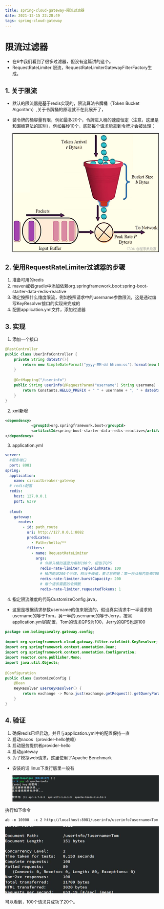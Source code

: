 ```yaml
---
title: spring-cloud-gateway-限流过滤器 
date: 2021-12-15 22:28:49
tags: spring-cloud-gateway
---  
```

# 限流过滤器
- 在6中我们看到了很多过滤器，但没有这篇讲的这个。
- RequestRateLimiter 限流，RequestRateLimiterGatewayFilterFactory生成。

## 1. 关于限流
- 默认的限流器是基于redis实现的，限流算法令牌桶（Token Bucket Algorithm）,关于令牌捅的原理就不在此展开了，
- 装令牌的桶容量有限，例如最多20个，令牌进入桶的速度恒定（注意，这里是和漏桶算法的区别），例如每秒10个，底部每个请求能拿到令牌才会被处理：

    ![令牌桶](image/lpt.jpg)

## 2. 使用RequestRateLimiter过滤器的步骤
1. 准备可用的redis 
2. maven或者gradle中添加依赖org.springframework.boot:spring-boot-starter-data-redis-reactive
3. 确定按照什么维度限流，例如按照请求中的username参数限流，这是通过编写KeyResolver接口的实现来完成的
4. 配置application.yml文件，添加过滤器

## 3. 实现
1. 添加一个接口
```java
@RestController
public class UserInfoController {
    private String dateStr(){
        return new SimpleDateFormat("yyyy-MM-dd hh:mm:ss").format(new Date());
    }

    @GetMapping("/userinfo")
    public String userInfo(@RequestParam("username") String username) {
        return Constants.HELLO_PREFIX + " " + username + ", " + dateStr();
    }
}
```
2. xml新增
```xml
<dependency>
            <groupId>org.springframework.boot</groupId>
            <artifactId>spring-boot-starter-data-redis-reactive</artifactId>
</dependency>
```
3. application.yml
```yml
server:
  #服务端口
  port: 8081
spring:
  application:
    name: circuitbreaker-gateway
  # redis配置
  redis:
    host: 127.0.0.1
    port: 6379

  cloud:
    gateway:
      routes:
        - id: path_route
          uri: http://127.0.0.1:8082
          predicates:
            - Path=/hello/**
          filters:
            - name: RequestRateLimiter
              args:
              	# 令牌入桶的速度为每秒100个，相当于QPS
                redis-rate-limiter.replenishRate: 100
                # 桶内能装200个令牌，相当于峰值，要注意的是：第一秒从桶内能去200个，但是第二秒只能取到100个了，因为入桶速度是每秒100个
                redis-rate-limiter.burstCapacity: 200
                # 每个请求需要的令牌数
                redis-rate-limiter.requestedTokens: 1
```
4. 指定限流维度的代码CustomizeConfig.java，
- 这里是根据请求参数username的值来限流的，假设真实请求中一半请求的username的等于Tom，另一半的username的等于Jerry，按照application.yml的配置，Tom的请求QPS为100，Jerry的QPS也是100

```java
package com.bolingcavalry.gateway.config;

import org.springframework.cloud.gateway.filter.ratelimit.KeyResolver;
import org.springframework.context.annotation.Bean;
import org.springframework.context.annotation.Configuration;
import reactor.core.publisher.Mono;
import java.util.Objects;

@Configuration
public class CustomizeConfig {
    @Bean
    KeyResolver userKeyResolver() {
        return exchange -> Mono.just(exchange.getRequest().getQueryParams().getFirst("username"));
    }
}

```

## 4. 验证
1. 确保redis已经启动，并且与application.yml中的配置保持一直
2. 启动nacos（provider-hello依赖）
3. 启动服务提供者provider-hello
4. 启动gateway
5. 为了模拟web请求，这里使用了Apache Benchmark
- 安装的话 linux下发行版里一般有

    ![apqab](image/apdab.jpg)

执行如下命令
```shell
ab -n 10000  -c 2 http://localhost:8081/userinfo/userinfo?username=Tom

```

  ![xianliu](image/xianliu1.jpg)

可以看到，100个请求只成功了20个。  